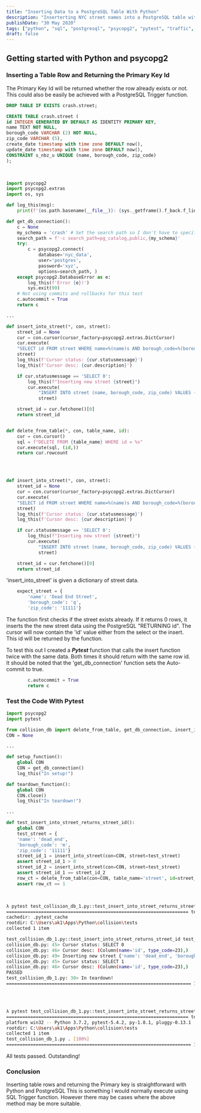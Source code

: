 ```yaml
---
title: "Inserting Data to a PostgreSQL Table With Python"
description: "Inserterting NYC street names into a PostgreSQL table with Python"
publishDate: "30 May 2020"
tags: ["python", "sql", "postgresql", "psycopg2", "pytest", "traffic", "street", "data", "NYC"]
draft: false
---
```


## Getting started with Python and psycopg2

### Inserting a Table Row and Returning the Primary Key Id

The Primary Key Id will be returned whether the row already exists or not.  
This could also be easily be achieved with a PostgreSQL Trigger function.

```sql title="Sample 'street' table"
DROP TABLE IF EXISTS crash.street;

CREATE TABLE crash.street (
id INTEGER GENERATED BY DEFAULT AS IDENTITY PRIMARY KEY,
name TEXT NOT NULL,
borough_code VARCHAR (2) NOT NULL,
zip_code VARCHAR (5),
create_date timestamp with time zone DEFAULT now(),
update_date timestamp with time zone DEFAULT now(),
CONSTRAINT s_nbz_u UNIQUE (name, borough_code, zip_code)
);
```

&nbsp;

```python title="Module 'collision_db.py', contains all functions for interacting with the database."
import psycopg2
import psycopg2.extras
import os, sys

def log_this(msg):
    print(f'{os.path.basename(__file__)}: {sys._getframe().f_back.f_lineno}> {msg}')

def get_db_connection():
    c = None
    my_schema = 'crash' # Set the search path so I don't have to specify # 'crash' schema in the SQL
    search_path = f'-c search_path=pg_catalog,public,{my_schema}'
    try:
        c = psycopg2.connect(
            database='nyc_data',
            user='postgres',
            password='xyz',
            options=search_path, )
    except psycopg2.DatabaseError as e:
        log_this(f'Error {e})')
        sys.exit(99)
    # Not using commits and rollbacks for this test
    c.autocommit = True
    return c

...

def insert_into_street(*, con, street):
    street_id = None
    cur = con.cursor(cursor_factory=psycopg2.extras.DictCursor)
    cur.execute(
    "SELECT id FROM street WHERE name=%(name)s AND borough_code=%(borough_code)s AND zip_code=%(zip_code)s",
    street)
    log_this(f'Cursor status: {cur.statusmessage}')
    log_this(f'Cursor desc: {cur.description}')

    if cur.statusmessage == 'SELECT 0':
        log_this(f"Inserting new street {street}")
        cur.execute(
            "INSERT INTO street (name, borough_code, zip_code) VALUES ( %(name)s, %(borough_code)s, %(zip_code)s) RETURNING id",
            street)

    street_id = cur.fetchone()[0]
    return street_id


def delete_from_table(*, con, table_name, id):
    cur = con.cursor()
    sql = f"DELETE FROM {table_name} WHERE id = %s"
    cur.execute(sql, (id,))
    return cur.rowcount
```

&nbsp;

```python title="Focus on the 'insert_into_street' function"

def insert_into_street(*, con, street):
    street_id = None
    cur = con.cursor(cursor_factory=psycopg2.extras.DictCursor)
    cur.execute(
    "SELECT id FROM street WHERE name=%(name)s AND borough_code=%(borough_code)s AND zip_code=%(zip_code)s",
    street)
    log_this(f'Cursor status: {cur.statusmessage}')
    log_this(f'Cursor desc: {cur.description}')

    if cur.statusmessage == 'SELECT 0':
        log_this(f"Inserting new street {street}")
        cur.execute(
            "INSERT INTO street (name, borough_code, zip_code) VALUES ( %(name)s, %(borough_code)s, %(zip_code)s) RETURNING id",
            street)

    street_id = cur.fetchone()[0]
    return street_id
```

'insert_into_street' is given a dictionary of street data.

```python title="Example street record"
    expect_street = {
        'name': 'Dead End Street',
        'borough_code': 'q',
        'zip_code': '11111'}
```

The function first checks if the street exists already. If it returns 0 rows, it inserts the the new street data using the PostgreSQL "RETURNING id".
The cursor will now contain the 'id' value either from the select or the insert. This id will be returned by the function.

To test this out I created a **_Pytest_** function that calls the insert function twice with the same data.
Both times it should return with the same row id. It should be noted that the 'get_db_connection' function
sets the Auto-commit to true.

```python
        c.autocommit = True
        return c
```

### Test the Code With Pytest

```python title="Pytest script to test inserting duplicates to the table"
import psycopg2
import pytest

from collision_db import delete_from_table, get_db_connection, insert_into_street
CON = None

...

def setup_function():
    global CON
    CON = get_db_connection()
    log_this("In setup!")

def teardown_function():
    global CON
    CON.close()
    log_this("In teardown!")

...

def test_insert_into_street_returns_street_id():
    global CON
    test_street = {
    'name': 'dead_end',
    'borough_code': 'm',
    'zip_code': '11111'}
    street_id_1 = insert_into_street(con=CON, street=test_street)
    assert street_id_1 > 0
    street_id_2 = insert_into_street(con=CON, street=test_street)
    assert street_id_1 == street_id_2
    row_ct = delete_from_table(con=CON, table_name='street', id=street_id_2)
    assert row_ct == 1
```

&nbsp;

```bash title="Run test in noisy mode with -v and -s switches"
λ pytest test_collision_db_1.py::test_insert_into_street_returns_street_id -v -s
==================================================================== test session starts ==================================================================== platform win32 -- Python 3.7.2, pytest-5.4.2, py-1.8.1, pluggy-0.13.1 -- c:\python37\python.exe
cachedir: .pytest_cache
rootdir: C:\Users\ak1\Apps\Python\collision\tests
collected 1 item

test_collision_db_1.py::test_insert_into_street_returns_street_id test_collision_db_1.py: 25> In setup!
collision_db.py: 45> Cursor status: SELECT 0
collision_db.py: 46> Cursor desc: (Column(name='id', type_code=23),)
collision_db.py: 49> Inserting new street {'name': 'dead_end', 'borough_code': 'm', 'zip_code': '11111'}
collision_db.py: 45> Cursor status: SELECT 1
collision_db.py: 46> Cursor desc: (Column(name='id', type_code=23),)
PASSED
test_collision_db_1.py: 30> In teardown!
===================================================================== 1 passed in 0.19s =====================================================================
```

&nbsp;

```bash title="Run the same test in quiet mode"

λ pytest test_collision_db_1.py::test_insert_into_street_returns_street_id
==================================================================== test session starts ====================================================================
platform win32 -- Python 3.7.2, pytest-5.4.2, py-1.8.1, pluggy-0.13.1
rootdir: C:\Users\ak1\Apps\Python\collision\tests
collected 1 item
test_collision_db_1.py . [100%]
===================================================================== 1 passed in 0.14s =====================================================================
```

All tests passed. Outstanding!

### Conclusion

Inserting table rows and returning the Primary key is straightforward with Python and PostgreSQL
This is something I would normally execute using SQL Trigger function. However there may be cases where the above method may be more suitable.
